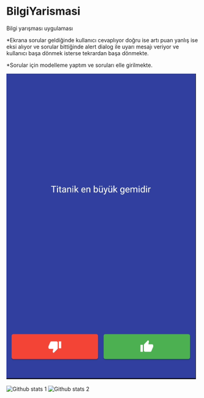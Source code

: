 # BilgiYarismasi
Bilgi yarışması uygulaması


*Ekrana sorular geldiğinde kullanıcı cevaplıyor doğru ise artı puan yanlış ise eksi alıyor ve sorular bittiğinde  alert dialog ile uyarı mesajı veriyor ve kullanıcı başa dönmek isterse tekrardan başa dönmekte.



*Sorular için modelleme yaptım ve soruları elle girilmekte.

<img src="https://github.com/alierdem06/BilgiYarismasi/blob/main/preview.png" width="auto">








![Github stats 1](https://github-readme-stats.vercel.app/api?username=alierdem06&show_icons=true&theme=gradient) 
![Github stats 2](https://github-readme-stats.vercel.app/api?username=alierdem06&show_icons=true&theme=radical)
